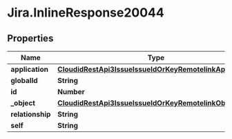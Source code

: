 # Jira.InlineResponse20044

## Properties

Name | Type | Description | Notes
------------ | ------------- | ------------- | -------------
**application** | [**CloudidRestApi3IssueIssueIdOrKeyRemotelinkApplication**](CloudidRestApi3IssueIssueIdOrKeyRemotelinkApplication.md) |  | 
**globalId** | **String** |  | 
**id** | **Number** |  | 
**_object** | [**CloudidRestApi3IssueIssueIdOrKeyRemotelinkObject**](CloudidRestApi3IssueIssueIdOrKeyRemotelinkObject.md) |  | 
**relationship** | **String** |  | 
**self** | **String** |  | 


